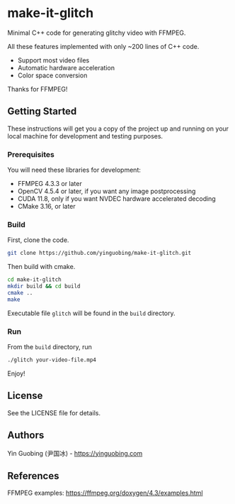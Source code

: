 # make-it-glitch
Minimal C++ code for generating glitchy video with FFMPEG.

All these features implemented with only ~200 lines of C++ code.
- Support most video files
- Automatic hardware acceleration
- Color space conversion

Thanks for FFMPEG!

## Getting Started

These instructions will get you a copy of the project up and running on your local machine for development and testing purposes.

### Prerequisites
You will need these libraries for development:
- FFMPEG 4.3.3 or later
- OpenCV 4.5.4 or later, if you want any image postprocessing
- CUDA 11.8, only if you want NVDEC hardware accelerated decoding
- CMake 3.16, or later

### Build
First, clone the code.
```bash
git clone https://github.com/yinguobing/make-it-glitch.git
```

Then build with cmake.
```bash
cd make-it-glitch
mkdir build && cd build
cmake ..
make
```

Executable file `glitch` will be found in the `build` directory.

### Run
From the `build` directory, run
```bash
./glitch your-video-file.mp4
```

Enjoy!

## License
See the LICENSE file for details.

## Authors
Yin Guobing (尹国冰) - https://yinguobing.com

## References
FFMPEG examples: https://ffmpeg.org/doxygen/4.3/examples.html
